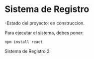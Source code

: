 <h1> Sistema de Registro </h1>

-Estado del proyecto: en construccion.

Para ejecutar el sistema, debes poner:

```npm install react```

Sistema de Registro 2
